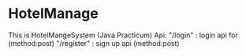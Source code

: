 # HotelManage
This is HotelMangeSystem (Java Practicum)
Api:
  "/login" : login api for (method:post)
  "/register" : sign up api (method:post)
